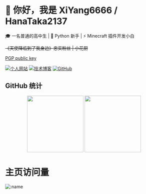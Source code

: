 # 👋 你好，我是 XiYang6666 / HanaTaka2137

🎓 一名普通的高中生 | 🐍 Python 新手 | ⚡ Minecraft 插件开发小白

<del>《天使降临到了我身边》忠实粉丝 | 小花厨 <del>

[PGP public key](https://github.com/xiyang6666.gpg)

[![个人网站](https://img.shields.io/badge/Website-xiyang666.top-2B7489?style=flat-square&logo=nuxt)](https://xiyang6666.top)
[![技术博客](https://img.shields.io/badge/Blog-blog.xiyang6666.top-2B7489?style=flat-square&logo=hexo)](https://blog.xiyang6666.top)
[![GitHub](https://img.shields.io/github/followers/XiYang6666?label=Follow%20Me&style=social)](https://github.com/XiYang6666)

## GitHub 统计

<div align="center">
  <img height="180em" src="https://github-readme-stats.vercel.app/api?username=XiYang6666&show_icons=true&theme=default&include_all_commits=true&count_private=true&hide_border=false&bg_color=00000000" />
  <img height="180em" src="https://github-readme-stats.vercel.app/api/top-langs/?username=XiYang6666&layout=compact&langs_count=8&hide_border=false&size_weight=0.5&count_weight=0.5&bg_color=00000000" />
</div>

# 主页访问量

![:name](https://count.getloli.com/@:xiyang6666)
